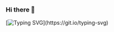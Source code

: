 ### Hi there 👋
[![Typing SVG](https://readme-typing-svg.demolab.com/?lines=Hi+There;This+is+MO24.)](https://git.io/typing-svg)

<!--
**mohammadobaidy24/mohammadobaidy24** is a ✨ _special_ ✨ repository because its `README.md` (this file) appears on your GitHub profile.

Here are some ideas to get you started:

- 🔭 I’m currently working on ...
- 🌱 I’m currently learning ...
- 👯 I’m looking to collaborate on ...
- 🤔 I’m looking for help with ...
- 💬 Ask me about ...
- 📫 How to reach me: ...
- 😄 Pronouns: ...
- ⚡ Fun fact: ...
-->
